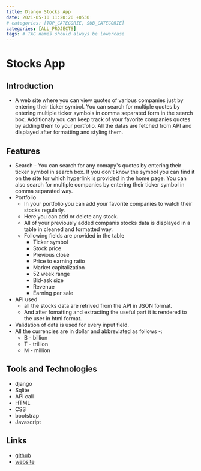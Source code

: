```yaml
---
title: Django Stocks App
date: 2021-05-10 11:20:20 +0530
# categories: [TOP_CATEGORIE, SUB_CATEGORIE]
categories: [ALL_PROJECTS]
tags: # TAG names should always be lowercase
---
```


# Stocks App

## Introduction
* A web site where you can view quotes of various companies just by entering their ticker symbol. You can search for multiple quotes by entering multiple ticker symbols in comma separated form in the search box. Additionaly you can keep track of your favorite companies quotes by adding them to your portfolio.  All the datas are fetched from API and displayed after formatting and styling them.

## Features
* Search - You can search for any comapy's quotes by entering their ticker symbol in search box. If you don't know the symbol you can find it on the site for which hyperlink is provided in the home page. You can also search for multiple companies by entering their ticker symbol in comma separated way.
* Portfolio
    * In your portfolio you can add your favorite  companies to watch their stocks regularly.
    * Here you can add or delete any stock.
    * All of your previously added companis stocks data is displayed in a table in cleaned and formatted way.
    * Following fields are provided in the table
        * Ticker symbol
        * Stock price
        * Previous close
        * Price to earning ratio
        * Market capitalization
        * 52 week range
        * Bid-ask size
        * Revenue
        * Earning per sale
* API used
    * all the stocks data are retrived from the API in JSON format.
    * And after fomatting and extracting the useful part it is rendered to the user in html format.
* Validation of data is used for every input field.
* All the currencies are in dollar and abbreviated as follows -:
    * B - billion
    * T - trillion
    * M - million
## Tools and Technologies
* django
* Sqlite
* API call
* HTML
* CSS
* bootstrap
* Javascript

## Links
* [github](https://github.com/shivam6522/stocks-app)
* [website](https://stock-market-stats.herokuapp.com/)

